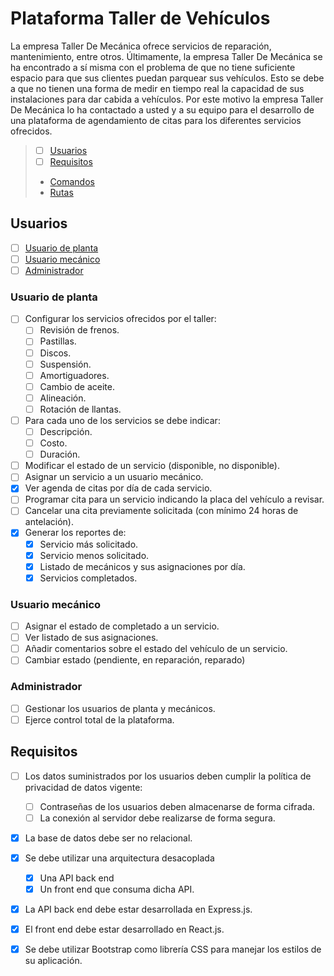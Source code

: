 # Plataforma Taller de Vehículos

La empresa Taller De Mecánica ofrece servicios de reparación, mantenimiento, entre otros. Últimamente, la empresa Taller De Mecánica se ha encontrado a sí misma con el problema de que no tiene suficiente espacio para que sus clientes puedan parquear sus vehículos. Esto se debe a que no tienen una forma de medir en tiempo real la capacidad de sus instalaciones para dar cabida a vehículos. Por este motivo la empresa Taller De Mecánica lo ha contactado a usted y a su equipo para el desarrollo de una plataforma de agendamiento de citas para los diferentes servicios ofrecidos.

> - [ ] [Usuarios](#usuarios)
> - [ ] [Requisitos](#requisitos)
> - [Comandos](https://github.com/Robin-3/taller-de-mecanica/blob/main/Comandos.md)
> - [Rutas](https://github.com/Robin-3/taller-de-mecanica/blob/main/Rutas.md)

## Usuarios

- [ ] [Usuario de planta](#usuario-de-planta)
- [ ] [Usuario mecánico](#usuario-mecánico)
- [ ] [Administrador](#administrador)

### Usuario de planta

- [ ] Configurar los servicios ofrecidos por el taller:
  - [ ] Revisión de frenos.
  - [ ] Pastillas.
  - [ ] Discos.
  - [ ] Suspensión.
  - [ ] Amortiguadores.
  - [ ] Cambio de aceite.
  - [ ] Alineación.
  - [ ] Rotación de llantas.
- [ ] Para cada uno de los servicios se debe indicar:
  - [ ] Descripción.
  - [ ] Costo.
  - [ ] Duración.
- [ ] Modificar el estado de un servicio (disponible, no disponible).
- [ ] Asignar un servicio a un usuario mecánico.
- [x] Ver agenda de citas por día de cada servicio.
- [ ] Programar cita para un servicio indicando la placa del vehículo a revisar.
- [ ] Cancelar una cita previamente solicitada (con mínimo 24 horas de antelación).
- [x] Generar los reportes de:
  - [x] Servicio más solicitado.
  - [x] Servicio menos solicitado.
  - [x] Listado de mecánicos y sus asignaciones por día.
  - [x] Servicios completados.

### Usuario mecánico

- [ ] Asignar el estado de completado a un servicio.
- [ ] Ver listado de sus asignaciones.
- [ ] Añadir comentarios sobre el estado del vehículo de un servicio.
- [ ] Cambiar estado (pendiente, en reparación, reparado)

### Administrador

- [ ] Gestionar los usuarios de planta y mecánicos.
- [ ] Ejerce control total de la plataforma.

## Requisitos

- [ ] Los datos suministrados por los usuarios deben cumplir la política de privacidad de datos vigente:
  - [ ] Contraseñas de los usuarios deben almacenarse de forma cifrada.
  - [ ] La conexión al servidor debe realizarse de forma segura.
- [x] La base de datos debe ser no relacional.
- [x] Se debe utilizar una arquitectura desacoplada
  - [x] Una API back end
  - [x] Un front end que consuma dicha API.
- [x] La API back end debe estar desarrollada en Express.js.
- [x] El front end debe estar desarrollado en React.js.
- [x] Se debe utilizar Bootstrap como librería CSS para manejar los estilos de su aplicación.

